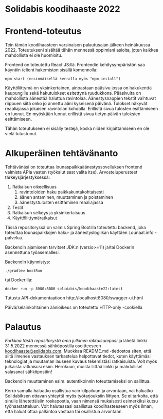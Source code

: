 # Solidabis koodihaaste 2022

# Frontend-toteutus

Tein tämän koodihaasteen varsinaisen palautusajan jälkeen heinäkuussa 2022. Toteutukseni sisältää tähän mennessä oppimiani asioita, joten kaikkea mahdollista ei ole huomioitu.

Frontend on toteutettu React JS:llä. Frontendin kehitysympäristön saa käyntiin /client hakemiston sisällä komennolla:

    npm start (ensimmäisellä kerralla myös "npm install")

Käyttöliittymä on yksinkertainen, ainoastaan pääsivu jossa on hakukenttä kaupungille sekä hakutulokset esitettynä ruudukkona. Pääsivulta on mahdollista äänestää haluttua ravintolaa. Äänestysnappien tekstit vaihtuvat riippuen siitä onko jo annettu ääni kyseisenä päivänä. Tulokset näkyvät reaaliajassa jokaisen ravintolan kohdalla. Erillistä sivua tulosten esittämiseen en luonut. En myöskään luonut erillistä sivua tietyn päivän tuloksien esittämiseen.

Tähän toteutukseen ei sisälly testejä, koska niiden kirjoittamiseen en ole vielä tutustunut.

# Alkuperäinen tehtävänanto

Tehtävänäsi on toteuttaa lounaspaikkaäänestyssovelluksen frontend valmista APIa vasten (työkalut saat valita itse).
Arvosteluperusteet tärkeysjärjestyksessä:

 1. Ratkaisun oikeellisuus
    1. ravintoloiden haku paikkakuntakohtaisesti
    2. äänen antaminen, muuttaminen ja poistaminen
    3. äänestystulosten esittäminen reaaliajassa
 2. Testit
 3. Ratkaisun selkeys ja yksinkertaisuus
 4. Käyttöliittymäratkaisut

Tässä repositoryssä on valmis Spring Bootilla toteutettu backend, joka toteuttaa lounaspaikkojen
haku- ja äänestyslogiikan käyttäen Lounaat.info -palvelua.

Backendin ajamiseen tarvitset JDK:n (versio>=11) ja/tai Dockerin asennettuna työasemallesi.

Backendin käynnistys:

    ./gradlew bootRun

tai Dockerilla:

    docker run -p 8080:8080 solidabis/koodihaaste22:latest

Tutustu API-dokumentaatioon http://localhost:8080/swagger-ui.html

Päivä/selainkohtainen äänioikeus on toteutettu HTTP-only -cookiella.

# Palautus

_Forkkaa tästä repositorystä oma julkinen ratkaisureposi_ ja lähetä linkki 31.5.2022 mennessä sähköpostilla osoitteeseen
koodihaaste@solidabis.com. Muokkaa README.md -tiedostoa siten, että siitä ilmenee vastauksen
tarkastelua helpottavat tiedot, kuten käyttämäsi teknologiat ja muutaman lauseen kuvaus tekemistäsi
ratkaisuista. Voit myös julkaista ratkaisusi esim. Herokuun, muista liittää linkki ja mahdolliset salasanat sähköpostiin!

Backendin muuttaminen esim. autentikoinnin toteuttamiseksi on sallittua.

Kerro samalla haluatko osallistua vain kilpailuun ja arvontaan, vai haluatko Solidabiksen
ottavan yhteyttä myös työtarjouksiin liittyen. Se ei tarkoita, että sinulle lähetettäisiin roskapostia, vaan nimensä
mukaisesti esimerkiksi kutsu työhaastatteluun. Voit halutessasi
osallistua koodihasteeseen myös ilman, että haluat ottaa palkintoa
vastaan tai osallistua arvontaan.
